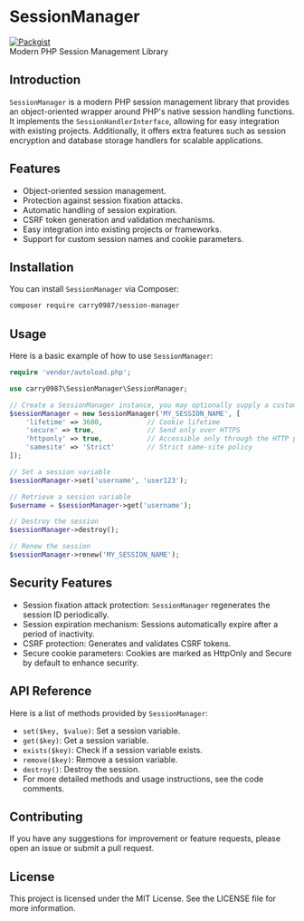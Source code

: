 # SessionManager
[![Packgist](https://img.shields.io/packagist/v/carry0987/session-manager.svg?style=flat-square)](https://packagist.org/packages/carry0987/session-manager)  
Modern PHP Session Management Library

## Introduction
`SessionManager` is a modern PHP session management library that provides an object-oriented wrapper around PHP's native session handling functions. It implements the `SessionHandlerInterface`, allowing for easy integration with existing projects. Additionally, it offers extra features such as session encryption and database storage handlers for scalable applications.

## Features
- Object-oriented session management.
- Protection against session fixation attacks.
- Automatic handling of session expiration.
- CSRF token generation and validation mechanisms.
- Easy integration into existing projects or frameworks.
- Support for custom session names and cookie parameters.

## Installation
You can install `SessionManager` via Composer:

```bash
composer require carry0987/session-manager
```

## Usage
Here is a basic example of how to use `SessionManager`:

```php
require 'vendor/autoload.php';

use carry0987\SessionManager\SessionManager;

// Create a SessionManager instance, you may optionally supply a custom session name and cookie parameters
$sessionManager = new SessionManager('MY_SESSION_NAME', [
    'lifetime' => 3600,           // Cookie lifetime
    'secure' => true,             // Send only over HTTPS
    'httponly' => true,           // Accessible only through the HTTP protocol
    'samesite' => 'Strict'        // Strict same-site policy
]);

// Set a session variable
$sessionManager->set('username', 'user123');

// Retrieve a session variable
$username = $sessionManager->get('username');

// Destroy the session
$sessionManager->destroy();

// Renew the session
$sessionManager->renew('MY_SESSION_NAME');
```

## Security Features
- Session fixation attack protection: `SessionManager` regenerates the session ID periodically.
- Session expiration mechanism: Sessions automatically expire after a period of inactivity.
- CSRF protection: Generates and validates CSRF tokens.
- Secure cookie parameters: Cookies are marked as HttpOnly and Secure by default to enhance security.

## API Reference
Here is a list of methods provided by `SessionManager`:

- `set($key, $value)`: Set a session variable.
- `get($key)`: Get a session variable.
- `exists($key)`: Check if a session variable exists.
- `remove($key)`: Remove a session variable.
- `destroy()`: Destroy the session.
- For more detailed methods and usage instructions, see the code comments.

## Contributing
If you have any suggestions for improvement or feature requests, please open an issue or submit a pull request.

## License
This project is licensed under the MIT License. See the LICENSE file for more information.
